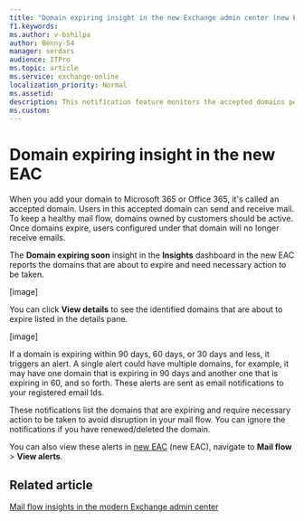 ```yaml
---
title: "Domain expiring insight in the new Exchange admin center (new EAC)"
f1.keywords:
ms.author: v-bshilpa
author: Benny-54
manager: serdars
audience: ITPro
ms.topic: article
ms.service: exchange-online
localization_priority: Normal
ms.assetid:
description: This notification feature monitors the accepted domains per tenant and sends email notification to tenant admin when any of the accepted domains is approaching expiry. 
ms.custom:
---
```


# Domain expiring insight in the new EAC

When you add your domain to Microsoft 365 or Office 365, it's called an accepted domain. Users in this accepted domain can send and receive mail. To keep a healthy mail flow, domains owned by customers should be active. Once domains expire, users configured under that domain will no longer receive emails. 

The **Domain expiring soon** insight in the **Insights** dashboard in the new EAC reports the domains that are about to expire and need necessary action to be taken.

[image]

You can click **View details** to see the identified domains that are about to expire listed in the details pane.

[image]

If a domain is expiring within 90 days, 60 days, or 30 days and less, it triggers an alert. A single alert could have multiple domains, for example, it may have one domain that is expiring in 90 days and another one that is expiring in 60, and so forth. These alerts are sent as email notifications to your registered email Ids.

These notifications list the domains that are expiring and require necessary action to be taken to avoid disruption in your mail flow. You can ignore the notifications if you have renewed/deleted the domain. 

You can also view these alerts in [new EAC](https://admin.exchange.microsoft.com) (new EAC), navigate to **Mail flow** > **View alerts**.

## Related article

[Mail flow insights in the modern Exchange admin center](mail-flow-insights.md)
